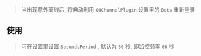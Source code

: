 

> 当出现意外离线后, 将自动利用 `QQChannelPlugin` 设置里的 `Bots` 重新登录


## 使用

> 可在设置里设置 `SecondsPeriod` , 默认为 `60` 秒,
> 即监控频率 `60` 秒



<!-- Matomo Image Tracker-->
<img referrerpolicy="no-referrer-when-downgrade" src="https://matomo.moeci.com/matomo.php?idsite=2&amp;rec=1&amp;action_name=Plugins.AutoLogin4QQChannelPlugin-v0.0.1.README" style="border:0" alt="" />
<!-- End Matomo -->
